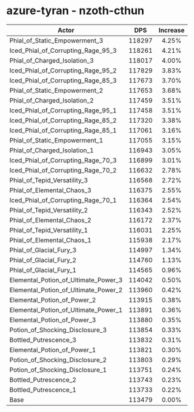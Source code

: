 # azure-tyran - nzoth-cthun
| Actor | DPS | Increase |
|---|:---:|:---:|
|Phial_of_Static_Empowerment_3|118297|4.25%|
|Iced_Phial_of_Corrupting_Rage_95_3|118261|4.21%|
|Phial_of_Charged_Isolation_3|118017|4.00%|
|Iced_Phial_of_Corrupting_Rage_95_2|117829|3.83%|
|Iced_Phial_of_Corrupting_Rage_85_3|117673|3.70%|
|Phial_of_Static_Empowerment_2|117653|3.68%|
|Phial_of_Charged_Isolation_2|117459|3.51%|
|Iced_Phial_of_Corrupting_Rage_95_1|117458|3.51%|
|Iced_Phial_of_Corrupting_Rage_85_2|117320|3.38%|
|Iced_Phial_of_Corrupting_Rage_85_1|117061|3.16%|
|Phial_of_Static_Empowerment_1|117055|3.15%|
|Phial_of_Charged_Isolation_1|116943|3.05%|
|Iced_Phial_of_Corrupting_Rage_70_3|116899|3.01%|
|Iced_Phial_of_Corrupting_Rage_70_2|116632|2.78%|
|Phial_of_Tepid_Versatility_3|116568|2.72%|
|Phial_of_Elemental_Chaos_3|116375|2.55%|
|Iced_Phial_of_Corrupting_Rage_70_1|116364|2.54%|
|Phial_of_Tepid_Versatility_2|116343|2.52%|
|Phial_of_Elemental_Chaos_2|116172|2.37%|
|Phial_of_Tepid_Versatility_1|116031|2.25%|
|Phial_of_Elemental_Chaos_1|115938|2.17%|
|Phial_of_Glacial_Fury_3|114997|1.34%|
|Phial_of_Glacial_Fury_2|114760|1.13%|
|Phial_of_Glacial_Fury_1|114565|0.96%|
|Elemental_Potion_of_Ultimate_Power_3|114042|0.50%|
|Elemental_Potion_of_Ultimate_Power_2|113960|0.42%|
|Elemental_Potion_of_Power_2|113915|0.38%|
|Elemental_Potion_of_Ultimate_Power_1|113891|0.36%|
|Elemental_Potion_of_Power_3|113880|0.35%|
|Potion_of_Shocking_Disclosure_3|113854|0.33%|
|Bottled_Putrescence_3|113832|0.31%|
|Elemental_Potion_of_Power_1|113821|0.30%|
|Potion_of_Shocking_Disclosure_2|113803|0.29%|
|Potion_of_Shocking_Disclosure_1|113751|0.24%|
|Bottled_Putrescence_2|113743|0.23%|
|Bottled_Putrescence_1|113733|0.22%|
|Base|113479|0.00%|
